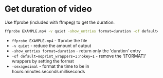# Get duration of video

Use ffprobe (included with ffmpeg) to get the duration.

```bash
ffprobe EXAMPLE.mp4 -v quiet -show_entries format=duration -of default=noprint_wrappers=1:nokey=1 -sexagesimal
```

- `ffprobe EXAMPLE.mp4` - ffprobe the file
- `-v quiet` - reduce the amount of output
- `-show_entries format=duration` - return only the 'duration' entry
- `-of default=noprint_wrappers=1:nokey=1` - remove the '[FORMAT]' wrappers by setting the format
- `-sexagesimal` - format the time to be in hours:minutes:seconds:milliseconds
